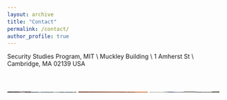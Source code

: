 ```yaml
---
layout: archive
title: "Contact"
permalink: /contact/
author_profile: true
---
```


Security Studies Program, MIT \\
Muckley Building \\
1 Amherst St \\
Cambridge, MA 02139 USA


&nbsp;

 <p float="left">
  <img src="/images/hiroshima.jpg" height=2cm width="32%" />
  <img src="/images/mit.jpg" height=2cm width="32%" />
  <img src="/images/diet.jpg" height=2cm width="32%" /> 
</p>

